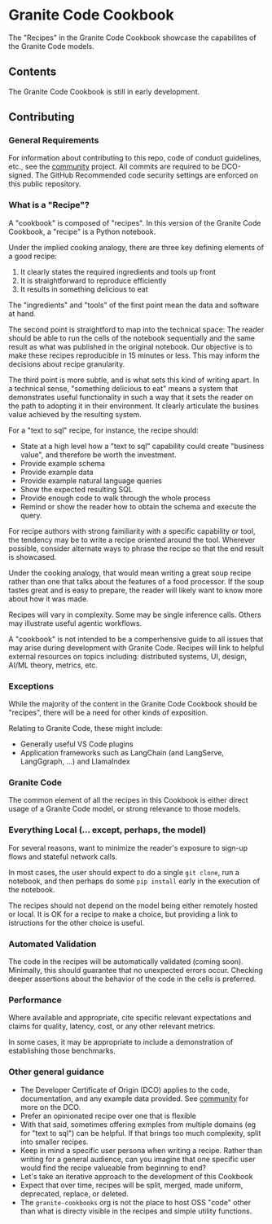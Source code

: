 # Granite Code Cookbook

The "Recipes" in the Granite Code Cookbook showcase the capabilites of
the Granite Code models.

## Contents

The Granite Code Cookbook is still in early development.

## Contributing

### General Requirements

For information about contributing to this repo, code of conduct guidelines, etc., see the [community](https://github.com/granite-cookbooks/community) project.  All commits are required to be DCO-signed.  The GitHub Recommended code security settings are enforced on this public repository.

### What is a "Recipe"?

A "cookbook" is composed of "recipes".
In this version of the Granite Code Cookbook, a "recipe" is a Python notebook.

Under the implied cooking analogy, there are three key defining elements of a
good recipe:

1. It clearly states the required ingredients and tools up front
2. It is straightforward to reproduce efficiently
3. It results in something delicious to eat

The "ingredients" and "tools" of the first point mean the data and software at hand.

The second point is straightford to map into the technical space:
The reader should be able to run the cells of the notebook sequentially
and the same result as what was published in the original notebook.
Our objective is to make these recipes reproducible in 15 minutes or less.
This may inform the decisions about recipe granularity.

The third point is more subtle, and is what sets this kind of writing apart.
In a technical sense, "something delicious to eat" means a system
that demonstrates useful functionality in such a way that it sets the
reader on the path to adopting it in their environment.  It clearly articulate the busines value achieved by the resulting system.

For a "text to sql" recipe, for instance, the recipe should:

- State at a high level how a "text to sql" capability could create "business value", and therefore be worth the investment.
- Provide example schema
- Provide example data
- Provide example natural language queries
- Show the expected resulting SQL
- Provide enough code to walk through the whole process
- Remind or show the reader how to obtain the schema and execute the query.

For recipe authors with strong familiarity with a specific capability or tool,
the tendency may be to write a recipe oriented around the tool.
Wherever possible, consider alternate ways to phrase the recipe so that the
end result is showcased.

Under the cooking analogy, that would mean writing a great soup recipe rather than one that talks about the features of a food processor.  If the soup tastes great and is easy to prepare, the reader will likely want to know more about how it was made.

Recipes will vary in complexity.
Some may be single inference calls.
Others may illustrate useful agentic workflows.

A "cookbook" is not intended to be a comperhensive guide to all
issues that may arise during development with Granite Code.
Recipes will link to helpful external resources on topics including: distributed systems, UI, design, AI/ML theory, metrics, etc.

### Exceptions

While the majority of the content in the Granite Code Cookbook
should be "recipes", there will be a need for other kinds of exposition.

Relating to Granite Code, these might include:

- Generally useful VS Code plugins
- Application frameworks such as LangChain (and LangServe, LangGgraph, ...) and LlamaIndex

### Granite Code

The common element of all the recipes in this Cookbook
is either direct usage of a Granite Code model, or strong
relevance to those models.

### Everything Local (... except, perhaps, the model)

For several reasons, want to minimize the reader's exposure
to sign-up flows and stateful network calls.

In most cases, the user should expect to do a single `git clone`,
run a notebook, and then perhaps do some `pip install` early in
the execution of the notebook.

The recipes should not depend on the model being either remotely hosted
or local.  It is OK for a recipe to make a choice, but providing a link
to istructions for the other choice is useful.

### Automated Validation

The code in the recipes will be automatically validated (coming soon).
Minimally, this should guarantee that no unexpected errors occur.
Checking deeper assertions about the behavior of the code
in the cells is preferred.

### Performance

Where available and appropriate, cite specific relevant expectations
and claims for quality, latency, cost, or any other relevant metrics.

In some cases, it may be appropriate to include a demonstration
of establishing those benchmarks.

### Other general guidance

- The Developer Certificate of Origin (DCO) applies to the code, documentation, and any example data provided. See [community](https://github.com/granite-cookbooks/community) for more on the DCO.
- Prefer an opinionated recipe over one that is flexible
- With that said, sometimes offering exmples from multiple domains (eg for "text to sql") can be helpful.  If that brings too much complexity, split into smaller recipes.
- Keep in mind a specific user persona when writing a recipe.  Rather than writing for a general audience, can you imagine that one specific user would find the recipe valueable from beginning to end?
- Let's take an iterative approach to the development of this Cookbook
- Expect that over time, recipes will be split, merged, made uniform, deprecated, replace, or deleted.
- The `granite-cookbooks` org is not the place to host OSS "code" other than what is directy visible in the recipes and simple utility functions.
